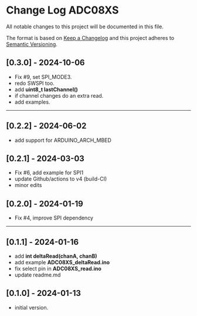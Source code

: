 # Change Log ADC08XS

All notable changes to this project will be documented in this file.

The format is based on [Keep a Changelog](http://keepachangelog.com/)
and this project adheres to [Semantic Versioning](http://semver.org/).


## [0.3.0] - 2024-10-06
- Fix #9, set SPI_MODE3.
- redo SWSPI too.
- add **uint8_t lastChannel()**
- if channel changes do an extra read.
- add examples.

----

## [0.2.2] - 2024-06-02
- add support for ARDUINO_ARCH_MBED

## [0.2.1] - 2024-03-03
- Fix #6, add example for SPI1
- update Github/actions to v4 (build-CI)
- minor edits

## [0.2.0] - 2024-01-19
- Fix #4, improve SPI dependency

----

## [0.1.1] - 2024-01-16
- add **int deltaRead(chanA, chanB)**
- add example **ADC08XS_deltaRead.ino**
- fix select pin in **ADC08XS_read.ino**
- update readme.md


## [0.1.0] - 2024-01-13
- initial version.

